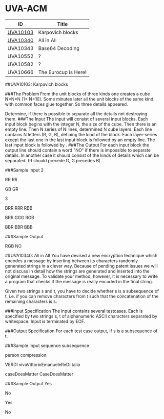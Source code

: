 UVA-ACM
=======
|ID|Title|
|--------|----------------|
|[UVA10103](#uva10103-karpovich-blocks)|Karpovich blocks|
|[UVA10340](#uva10340-all-in-all)|All in All|
|UVA10343|Base64 Decoding|
|UVA10552|?|
|UVA10582|?|
|UVA10666|The Eurocup is Here!|

##UVA10103: Karpovich blocks

###The Problem
From the unit blocks of three kinds one creates a cube N×N×N (1< N<10). Some minutes later all the unit blocks of the same kind with common faces glue together. So three details appeared.

Determine, if there is possible to separate all the details not destroying them.
###The Input
The input will consist of several input blocks. Each input block begins with the integer N, the size of the cube. Then there is an empty line. Then N series of N lines, determined N cube layers. Each line contains N letters (R, G, B), defining the kind of the block. Each layer-series except the last one in the last input block is followed by an empty line. The last input block is followed by <EOF>.
###The Output
For each input block the output line should contain a word "NO" if there is impossible to separate details. In another case it should consist of the kinds of details which can be separated. (R should precede G, G precedes B).

###Sample Input
2

RR
RR

GB
GR

3

BRR
RRR
RBB

BRR
GGG
RGB

BBR
BBR
BBB

###Sample Output

RGB
NO

##UVA10340: All in All
You have devised a new encryption technique which encodes a message by inserting between its characters randomly generated strings in a clever way. Because of pending patent issues we will not discuss in detail how the strings are generated and inserted into the original message. To validate your method, however, it is necessary to write a program that checks if the message is really encoded in the final string.

Given two strings s and t, you have to decide whether s is a subsequence of t, i.e. if you can remove characters from t such that the concatenation of the remaining characters is s.

###Input Specification
The input contains several testcases. Each is specified by two strings s, t of alphanumeric ASCII characters separated by whitespace. Input is terminated by EOF.

###Output Specification
For each test case output, if s is a subsequence of t.

###Sample Input
sequence subsequence

person compression

VERDI vivaVittorioEmanueleReDiItalia

caseDoesMatter CaseDoesMatter

###Sample Output
Yes

No

Yes

No
